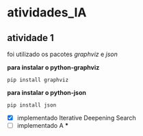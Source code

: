 # atividades_IA

## atividade 1

foi utilizado os pacotes *graphviz* e *json*

__para instalar o python-graphviz__
````shell
pip install graphviz
````
__para instalar o python-json__
````shell
pip install json
````

- [x] implementado Iterative Deepening Search
- [ ] implementado A __*__